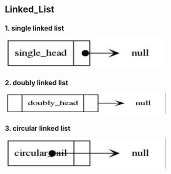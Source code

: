 # Linked\_List

## 1\. single linked list

![](./4caab724-5dee-4900-a957-94ba4b104592.gif)  

  

## 2\. doubly linked list

![](./387a62c2-5fb5-426f-9a56-100d42e83221.gif)  

  

## 3\. circular linked list

![](./7d80c578-9f70-4492-b3a1-202a17d6e42e.gif)